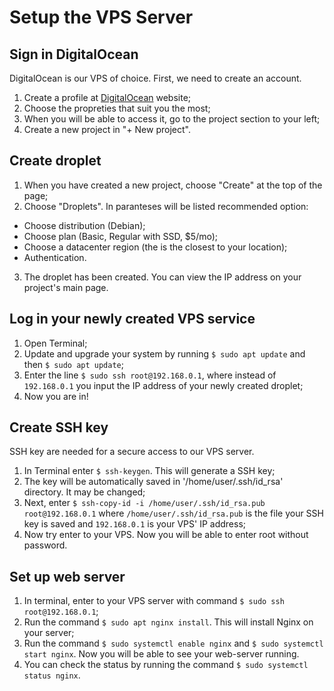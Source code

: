 # Setup the VPS Server
## Sign in DigitalOcean
DigitalOcean is our VPS of choice. First, we need to create an account.
1. Create a profile at [DigitalOcean](https://www.digitalocean.com/try/developer-brand?utm_campaign=amer_brand_kw_en_cpc&utm_adgroup=digitalocean_exact_exact&_keyword=digitalocean&_device=c&_adposition=&utm_content=conversion&utm_medium=cpc&utm_source=google&gclid=Cj0KCQjw-JyUBhCuARIsANUqQ_JRBXlK7yRkm53Bi9aVY71WVapTh3yNNCjzfUifL8i6LrWCruvSZfgaAvCTEALw_wcB) website;
2. Choose the propreties that suit you the most;
3. When you will be able to access it, go to the project section to your left;
4. Create a new project in "+ New project".

## Create droplet
1. When you have created a new project, choose "Create" at the top of the page;
2. Choose "Droplets". In paranteses will be listed recommended option:
  - Choose distribution (Debian);
  - Choose plan (Basic, Regular with SSD, $5/mo);
  - Choose a datacenter region (the is the closest to your location);
  - Authentication.
3. The droplet has been created. You can view the IP address on your project's main page.

## Log in your newly created VPS service
1. Open Terminal;
2. Update and upgrade your system by running ````$ sudo apt update```` and then ````$ sudo apt update````;
3. Enter the line ````$ sudo ssh root@192.168.0.1````, where instead of ````192.168.0.1```` you input the IP address of your newly created droplet;
4. Now you are in!

## Create SSH key
SSH key are needed for a secure access to our VPS server.
1. In Terminal enter ````$ ssh-keygen````. This will generate a SSH key;
2. The key will be automatically saved in '/home/user/.ssh/id_rsa' directory. It may be changed;
3. Next, enter  ````$ ssh-copy-id -i /home/user/.ssh/id_rsa.pub root@192.168.0.1```` where ````/home/user/.ssh/id_rsa.pub```` is the file your SSH key is saved and ````192.168.0.1```` is your VPS' IP address;
4. Now try enter to your VPS. Now you will be able to enter root without password.

## Set up web server
1. In terminal, enter to your VPS server with command ````$ sudo ssh root@192.168.0.1````;
2. Run the command ````$ sudo apt nginx install````. This will install Nginx on your server;
3. Run the command ````$ sudo systemctl enable nginx```` and ````$ sudo systemctl start nginx````. Now you will be able to see your web-server running.
4. You can check the status by running the command ````$ sudo systemctl status nginx````.
